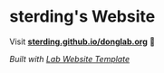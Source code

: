 
# sterding's Website

Visit **[sterding.github.io/donglab.org](https://sterding.github.io/donglab.org)** 🚀

_Built with [Lab Website Template](https://greene-lab.gitbook.io/lab-website-template-docs)_

